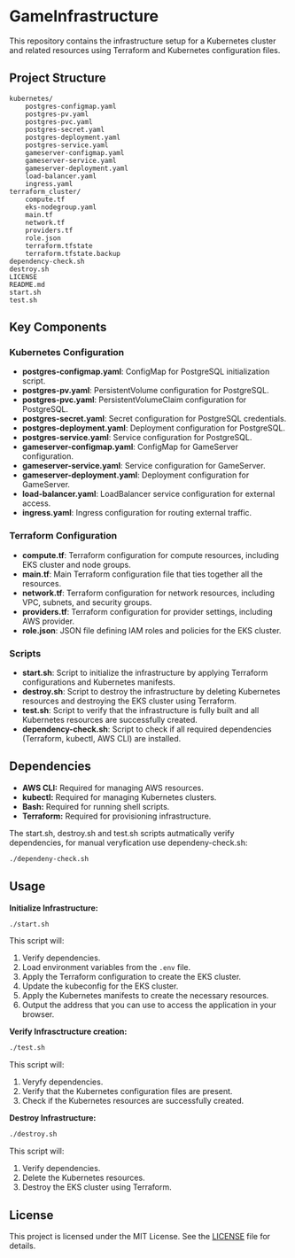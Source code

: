 # GameInfrastructure

This repository contains the infrastructure setup for a Kubernetes cluster and related resources using Terraform and Kubernetes configuration files.

## Project Structure

```
kubernetes/
    postgres-configmap.yaml
    postgres-pv.yaml
    postgres-pvc.yaml
    postgres-secret.yaml
    postgres-deployment.yaml
    postgres-service.yaml
    gameserver-configmap.yaml
    gameserver-service.yaml
    gameserver-deployment.yaml
    load-balancer.yaml
    ingress.yaml
terraform_cluster/
    compute.tf
    eks-nodegroup.yaml
    main.tf
    network.tf
    providers.tf
    role.json
    terraform.tfstate
    terraform.tfstate.backup
dependency-check.sh
destroy.sh
LICENSE
README.md
start.sh
test.sh
```

## Key Components

### Kubernetes Configuration

- **postgres-configmap.yaml**: ConfigMap for PostgreSQL initialization script.
- **postgres-pv.yaml**: PersistentVolume configuration for PostgreSQL.
- **postgres-pvc.yaml**: PersistentVolumeClaim configuration for PostgreSQL.
- **postgres-secret.yaml**: Secret configuration for PostgreSQL credentials.
- **postgres-deployment.yaml**: Deployment configuration for PostgreSQL.
- **postgres-service.yaml**: Service configuration for PostgreSQL.
- **gameserver-configmap.yaml**: ConfigMap for GameServer configuration.
- **gameserver-service.yaml**: Service configuration for GameServer.
- **gameserver-deployment.yaml**: Deployment configuration for GameServer.
- **load-balancer.yaml**: LoadBalancer service configuration for external access.
- **ingress.yaml**: Ingress configuration for routing external traffic.


### Terraform Configuration

- **compute.tf**: Terraform configuration for compute resources, including EKS cluster and node groups.
- **main.tf**: Main Terraform configuration file that ties together all the resources.
- **network.tf**: Terraform configuration for network resources, including VPC, subnets, and security groups.
- **providers.tf**: Terraform configuration for provider settings, including AWS provider.
- **role.json**: JSON file defining IAM roles and policies for the EKS cluster.


### Scripts

- **start.sh**: Script to initialize the infrastructure by applying Terraform configurations and Kubernetes manifests.
- **destroy.sh**: Script to destroy the infrastructure by deleting Kubernetes resources and destroying the EKS cluster using Terraform.
- **test.sh**: Script to verify that the infrastructure is fully built and all Kubernetes resources are successfully created.
- **dependency-check.sh**: Script to check if all required dependencies (Terraform, kubectl, AWS CLI) are installed.



## Dependencies

- **AWS CLI:** Required for managing AWS resources.
- **kubectl:** Required for managing Kubernetes clusters.
- **Bash:** Required for running shell scripts.
- **Terraform:** Required for provisioning infrastructure.

 The start.sh, destroy.sh and test.sh scripts autmatically verify dependencies, for manual veryfication use dependeny-check.sh:

   ```sh
   ./dependeny-check.sh
   ```

## Usage

 **Initialize Infrastructure:**

   ```sh
   ./start.sh
   ```
This script will:
1. Verify dependencies.
2. Load environment variables from the `.env` file.
3. Apply the Terraform configuration to create the EKS cluster.
4. Update the kubeconfig for the EKS cluster.
5. Apply the Kubernetes manifests to create the necessary resources.
6. Output the address that you can use to access the application in your browser.

 **Verify Infrasctructure creation:**

   ```sh
   ./test.sh
   ```

This script will:
1. Veryfy dependencies.
2. Verify that the Kubernetes configuration files are present.
3. Check if the Kubernetes resources are successfully created.

 **Destroy Infrastructure:**

   ```sh
   ./destroy.sh
   ```
This script will:
1. Verify dependencies.
2. Delete the Kubernetes resources.
3. Destroy the EKS cluster using Terraform.

## License
This project is licensed under the MIT License. See the [LICENSE](LICENSE) file for details.